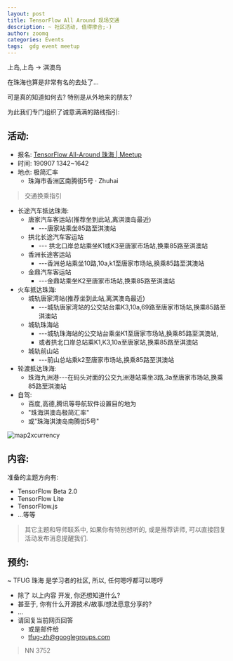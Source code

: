 ```yaml
---
layout: post
title: TensorFlow All Around 现场交通
description: ~ 社区活动, 值得掺合;-)
author: zoomq
categories: Events
tags:  gdg event meetup
---
```



上岛,上岛 -> 淇澳岛

在珠海也算是非常有名的去处了...

可是真的知道如何去? 特别是从外地来的朋友?

为此我们专门组织了诚意满满的路线指引:


<!--more-->


## 活动:
- 报名: [TensorFlow All\-Around 珠海 \| Meetup](https://www.meetup.com/TensorFlow-User-Group-Zhuhai/events/264053619/)
- 时间: 190907 1342~1642
- 地点: 极简汇率
    + 珠海市香洲区南腾街5号 · Zhuhai

> 交通换乘指引

- 长途汽车抵达珠海:
    + 唐家汽车客运站(推荐坐到此站,离淇澳岛最近)
        * ---唐家站乘坐85路至淇澳站
    + 拱北长途汽车客运站
        * --- 拱北口岸总站乘坐K1或K3至唐家市场站,换乘85路至淇澳站
    + 香洲长途客运站
        * ---香洲总站乘坐10路,10a,k1至唐家市场站,换乘85路至淇澳站
    + 金鼎汽车客运站
        * ---金鼎站乘坐K2至唐家市场站,换乘85路至淇澳站
- 火车抵达珠海:
    + 城轨唐家湾站(推荐坐到此站,离淇澳岛最近)
        * ---城轨唐家湾站的公交站台乘K3,10a,69路至唐家市场站,换乘85路至淇澳站
    + 城轨珠海站
        * ---城轨珠海站的公交站台乘坐K1至唐家市场站,换乘85路至淇澳站,
        * 或者拱北口岸总站乘K1,K3,10a至唐家站,换乘85路至淇澳站
    + 城轨前山站
        * ---前山总站乘k2至唐家市场站,换乘85路至淇澳站
- 轮渡抵达珠海:
    + 珠海九洲港---在码头对面的公交九洲港站乘坐3路,3a至唐家市场站,换乘85路至淇澳站
- 自驾:
    + 百度,高德,腾讯等导航软件设置目的地为
    + "珠海淇澳岛极简汇率"
    + 或"珠海淇澳岛南腾街5号"


![map2xcurrency](https://ipic.zoomquiet.top/2019-08-15-map2xcurrency-1.jpeg)

## 内容:

准备的主题方向有:

- TensorFlow Beta 2.0
- TensorFlow Lite
- TensorFlow.js
- ...等等


> 其它主题和导师联系中,
如果你有特别想听的, 或是推荐讲师,
可以直接回复活动发布消息提醒我们.


## 预约:
~ TFUG 珠海 是学习者的社区, 所以, 任何嗯哼都可以嗯哼

- 除了 以上内容 开发, 你还想知道什么?
- 甚至于, 你有什么开源技术/故事/想法愿意分享的?
- ...
- 请回复当前网页回答
    + 或是邮件给
    + tfug-zh@googlegroups.com



> NN 3752



